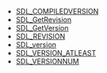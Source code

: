 <!-- BEGIN CATEGORY LIST -->
- [SDL_COMPILEDVERSION](SDL_COMPILEDVERSION)
- [SDL_GetRevision](SDL_GetRevision)
- [SDL_GetVersion](SDL_GetVersion)
- [SDL_REVISION](SDL_REVISION)
- [SDL_version](SDL_version)
- [SDL_VERSION_ATLEAST](SDL_VERSION_ATLEAST)
- [SDL_VERSIONNUM](SDL_VERSIONNUM)
<!-- END CATEGORY LIST -->
